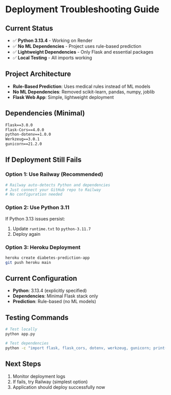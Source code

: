 # Deployment Troubleshooting Guide

## Current Status
- ✅ **Python 3.13.4** - Working on Render
- ✅ **No ML Dependencies** - Project uses rule-based prediction
- ✅ **Lightweight Dependencies** - Only Flask and essential packages
- ✅ **Local Testing** - All imports working

## Project Architecture
- **Rule-Based Prediction**: Uses medical rules instead of ML models
- **No ML Dependencies**: Removed scikit-learn, pandas, numpy, joblib
- **Flask Web App**: Simple, lightweight deployment

## Dependencies (Minimal)
```txt
Flask==3.0.0
Flask-Cors==4.0.0
python-dotenv==1.0.0
Werkzeug==3.0.1
gunicorn==21.2.0
```

## If Deployment Still Fails

### Option 1: Use Railway (Recommended)
```bash
# Railway auto-detects Python and dependencies
# Just connect your GitHub repo to Railway
# No configuration needed
```

### Option 2: Use Python 3.11
If Python 3.13 issues persist:
1. Update `runtime.txt` to `python-3.11.7`
2. Deploy again

### Option 3: Heroku Deployment
```bash
heroku create diabetes-prediction-app
git push heroku main
```

## Current Configuration
- **Python**: 3.13.4 (explicitly specified)
- **Dependencies**: Minimal Flask stack only
- **Prediction**: Rule-based (no ML models)

## Testing Commands
```bash
# Test locally
python app.py

# Test dependencies
python -c "import flask, flask_cors, dotenv, werkzeug, gunicorn; print('All OK')"
```

## Next Steps
1. Monitor deployment logs
2. If fails, try Railway (simplest option)
3. Application should deploy successfully now 